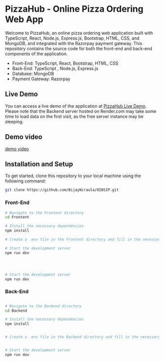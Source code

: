 # PizzaHub - Online Pizza Ordering Web App

Welcome to PizzaHub, an online pizza ordering web application built with TypeScript, React, Node.js, Express.js, Bootstrap, HTML, CSS, and MongoDB, and integrated with the Razorpay payment gateway. This repository contains the source code for both the front-end and back-end components of the application.

- Front-End: TypeScript, React, Bootstrap, HTML, CSS
- Back-End: TypeScript , Node.js, Express.js
- Database: MongoDB
- Payment Gateway: Razorpay

## Live Demo
You can access a live demo of the application at [PizzaHub Live Demo](https://pizahub.netlify.app). Please note that the Backend server hosted on Render.com may take some time to load data on the first visit, as the free server instance may be sleeping.

## Demo video
[demo video](https://www.linkedin.com/posts/bijay-niraula-067735275_oasisinfobyte-activity-7113167792819892226-7hIi?utm_source=share&utm_medium=member_desktop)

## Installation and Setup
To get started, clone this repository to your local machine using the following command:

```bash
git clone https://github.com/BijayNiraula/OIBSIP.git
```

### Front-End

```bash
# Navigate to the Frontent directory
cd Frontent

# Install the necessary dependencies
npm install

# Create a .env file in the Frontent directory and fill in the necessary credentials. You can refer to the .env.example file in the GitHub repository to know the variable names.

# Start the development server
npm run dev




# Start the development server
npm run dev

```
### Back-End
```bash

# Navigate to the Backend directory
cd Backend

# Install the necessary dependencies
npm install


# Create a .env file in the Backend directory and fill in the necessary credentials. You can refer to the .env.example file in the GitHub repository to know the variable names.


# Start the development server
npm run dev
```

